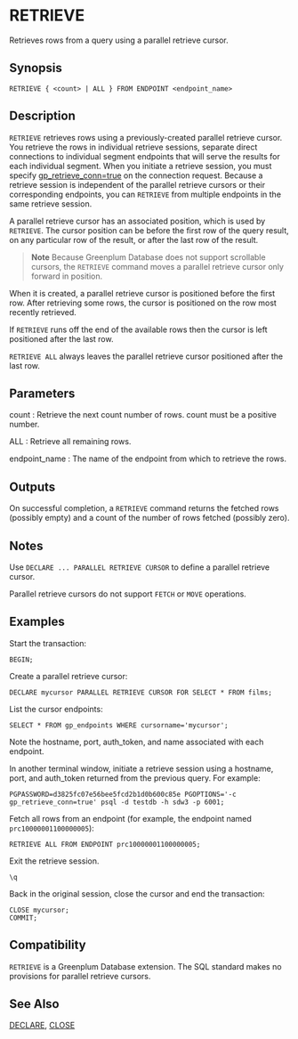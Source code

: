 # RETRIEVE

Retrieves rows from a query using a parallel retrieve cursor.

## Synopsis

``` {#sql_command_synopsis}
RETRIEVE { <count> | ALL } FROM ENDPOINT <endpoint_name>
```

## Description

`RETRIEVE` retrieves rows using a previously-created parallel retrieve cursor. You retrieve the rows in individual retrieve sessions, separate direct connections to individual segment endpoints that will serve the results for each individual segment. When you initiate a retrieve session, you must specify [gp_retrieve_conn=true](../config_params/guc-list.html#gp_retrieve_conn) on the connection request. Because a retrieve session is independent of the parallel retrieve cursors or their corresponding endpoints, you can `RETRIEVE` from multiple endpoints in the same retrieve session.

A parallel retrieve cursor has an associated position, which is used by `RETRIEVE`. The cursor position can be before the first row of the query result, on any particular row of the result, or after the last row of the result.

> **Note**
> Because Greenplum Database does not support scrollable cursors, the `RETRIEVE` command moves a parallel retrieve cursor only forward in position.

When it is created, a parallel retrieve cursor is positioned before the first row. After retrieving some rows, the cursor is positioned on the row most recently retrieved.

If `RETRIEVE` runs off the end of the available rows then the cursor is left positioned after the last row.

`RETRIEVE ALL` always leaves the parallel retrieve cursor positioned after the last row.

## Parameters

count
:   Retrieve the next count number of rows. count must be a positive number.

ALL
:   Retrieve all remaining rows.

endpoint_name
:   The name of the endpoint from which to retrieve the rows.

## Outputs

On successful completion, a `RETRIEVE` command returns the fetched rows (possibly empty) and a count of the number of rows fetched (possibly zero).

## Notes

Use `DECLARE ... PARALLEL RETRIEVE CURSOR` to define a parallel retrieve cursor.

Parallel retrieve cursors do not support `FETCH` or `MOVE` operations.

## Examples

Start the transaction:

```
BEGIN;
```

Create a parallel retrieve cursor:

```
DECLARE mycursor PARALLEL RETRIEVE CURSOR FOR SELECT * FROM films;
```

List the cursor endpoints:

```
SELECT * FROM gp_endpoints WHERE cursorname='mycursor';
```

Note the hostname, port, auth_token, and name associated with each endpoint.

In another terminal window, initiate a retrieve session using a hostname, port, and auth_token returned from the previous query. For example:

```
PGPASSWORD=d3825fc07e56bee5fcd2b1d0b600c85e PGOPTIONS='-c gp_retrieve_conn=true' psql -d testdb -h sdw3 -p 6001;
```

Fetch all rows from an endpoint (for example, the endpoint named `prc10000001100000005`):

```
RETRIEVE ALL FROM ENDPOINT prc10000001100000005;
```

Exit the retrieve session.

```
\q
```

Back in the original session, close the cursor and end the transaction:

```
CLOSE mycursor;
COMMIT;
```

## Compatibility

`RETRIEVE` is a Greenplum Database extension. The SQL standard makes no provisions for parallel retrieve cursors.

## See Also

[DECLARE](/docs/sql-statements/sql-statement-declare.md), [CLOSE](/docs/sql-statements/sql-statement-close.md)




